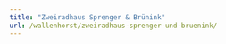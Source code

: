 ```yaml
---
title: "Zweiradhaus Sprenger & Brünink"
url: /wallenhorst/zweiradhaus-sprenger-und-bruenink/
---
```

